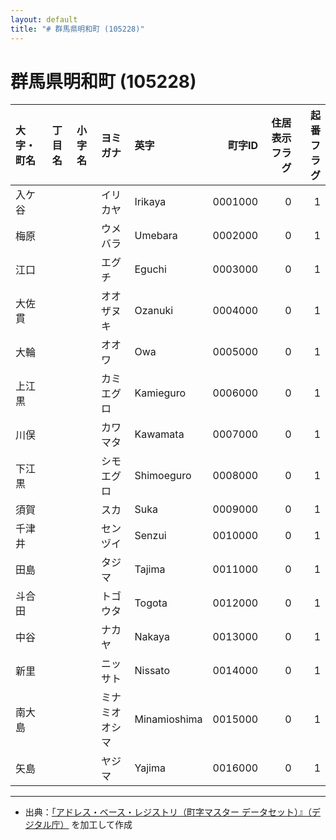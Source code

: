```yaml
---
layout: default
title: "# 群馬県明和町 (105228)"
---
```


# 群馬県明和町 (105228)

| 大字・町名 | 丁目名 | 小字名 | ヨミガナ | 英字 | 町字ID | 住居表示フラグ | 起番フラグ |
|:--------|:------|:------|:-----------------|:---------------------|--------:|----------:|--------:|
| 入ケ谷 |  |  | イリカヤ | Irikaya | 0001000 | 0 | 1 |
| 梅原 |  |  | ウメバラ | Umebara | 0002000 | 0 | 1 |
| 江口 |  |  | エグチ | Eguchi | 0003000 | 0 | 1 |
| 大佐貫 |  |  | オオザヌキ | Ozanuki | 0004000 | 0 | 1 |
| 大輪 |  |  | オオワ | Owa | 0005000 | 0 | 1 |
| 上江黒 |  |  | カミエグロ | Kamieguro | 0006000 | 0 | 1 |
| 川俣 |  |  | カワマタ | Kawamata | 0007000 | 0 | 1 |
| 下江黒 |  |  | シモエグロ | Shimoeguro | 0008000 | 0 | 1 |
| 須賀 |  |  | スカ | Suka | 0009000 | 0 | 1 |
| 千津井 |  |  | センヅイ | Senzui | 0010000 | 0 | 1 |
| 田島 |  |  | タジマ | Tajima | 0011000 | 0 | 1 |
| 斗合田 |  |  | トゴウタ | Togota | 0012000 | 0 | 1 |
| 中谷 |  |  | ナカヤ | Nakaya | 0013000 | 0 | 1 |
| 新里 |  |  | ニッサト | Nissato | 0014000 | 0 | 1 |
| 南大島 |  |  | ミナミオオシマ | Minamioshima | 0015000 | 0 | 1 |
| 矢島 |  |  | ヤジマ | Yajima | 0016000 | 0 | 1 |

---

- 出典：[「アドレス・ベース・レジストリ（町字マスター データセット）』（デジタル庁）](https://www.digital.go.jp/policies/base_registry_address/) を加工して作成